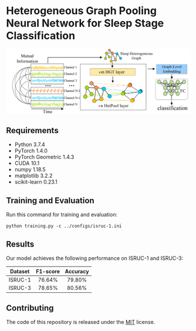 # Heterogeneous Graph Pooling Neural Network for Sleep Stage Classification

![model_architecture](fig/model_arc.jpg)



## Requirements

- Python 3.7.4
- PyTorch 1.4.0
- PyTorch Geometric 1.4.3
- CUDA 10.1
- numpy 1.18.5
- matplotlib 3.2.2
- scikit-learn 0.23.1



## Training and Evaluation

Run this command for training and evaluation:

```train
python training.py -c ../configs/isruc-1.ini
```



## Results

Our model achieves the following performance on ISRUC-1 and ISRUC-3:

| Dataset | F1-score | Accuracy |
| :-----: | :------: | :------: |
| ISRUC-1 |  76.64%  |  79.80%  |
| ISRUC-3 |  78.65%  |  80.56%  |



## Contributing

The code of this repository is released under the [MIT](https://github.com/Anonymous-IJCAI-22/HGPNN/blob/main/LICENSE) license.

